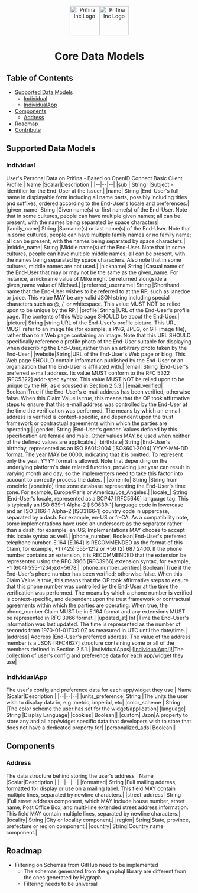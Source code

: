 <div align="center">
<p float="left">
	<a href="https://www.prifina.com/"><img src="https://www.prifina.com/uploads/1/0/1/4/101493144/prifina-new-logo-big-black_orig.png" alt="Prifina Inc Logo" height="80"><img src="https://www.prifina.com/uploads/1/0/1/4/101493144/prifina-new-logo-big-white_orig.png" alt="Prifina Inc Logo" height="80"></a>
</p>
<h1> Core Data Models</h1>
</div>

## Table of Contents
- [Supported Data Models](#supported-data-models)
	- [Individual](#individual)
	- [IndividualApp](#individualapp)
- [Components](#components)
	- [Address](#address)	
- [Roadmap](#roadmap)
- [Contribute](#contribute)


## Supported Data Models
### Individual
User's Personal Data on Prifina - Based on OpenID Connect Basic Client Profile
| Name |Scalar|Description |
|--|--|--|
|sub | String! |Subject - Identifier for the End-User at the Issuer.|
|name| String |End-User's full name in displayable form including all name parts, possibly including titles and suffixes, ordered according to the End-User's locale and preferences.|
|given_name| String |Given name(s) or first name(s) of the End-User. Note that in some cultures, people can have multiple given names; all can be present, with the names being separated by space characters|
|family_name| String |Surname(s) or last name(s) of the End-User. Note that in some cultures, people can have multiple family names or no family name; all can be present, with the names being separated by space characters.|
|middle_name| String |Middle name(s) of the End-User. Note that in some cultures, people can have multiple middle names; all can be present, with the names being separated by space characters. Also note that in some cultures, middle names are not used.|
|nickname| String |Casual name of the End-User that may or may not be the same as the given_name. For instance, a nickname value of Mike might be returned alongside a given_name value of Michael.|
|preferred_username| String |Shorthand name that the End-User wishes to be referred to at the RP, such as janedoe or j.doe. This value MAY be any valid JSON string including special characters such as @, /, or whitespace. This value MUST NOT be relied upon to be unique by the RP.|
|profile| String |URL of the End-User's profile page. The contents of this Web page SHOULD be about the End-User.|
|picture| String |string URL of the End-User's profile picture. This URL MUST refer to an image file (for example, a PNG, JPEG, or GIF image file), rather than to a Web page containing an image. Note that this URL SHOULD specifically reference a profile photo of the End-User suitable for displaying when describing the End-User, rather than an arbitrary photo taken by the End-User.|
|website|String|URL of the End-User's Web page or blog. This Web page SHOULD contain information published by the End-User or an organization that the End-User is affiliated with.|
|email| String |End-User's preferred e-mail address. Its value MUST conform to the RFC 5322 [RFC5322] addr-spec syntax. This value MUST NOT be relied upon to be unique by the RP, as discussed in Section 2.5.3.|
|email_verified| Boolean|True if the End-User's e-mail address has been verified; otherwise false. When this Claim Value is true, this means that the OP took affirmative steps to ensure that this e-mail address was controlled by the End-User at the time the verification was performed. The means by which an e-mail address is verified is context-specific, and dependent upon the trust framework or contractual agreements within which the parties are operating.|
|gender| String |End-User's gender. Values defined by this specification are female and male. Other values MAY be used when neither of the defined values are applicable.|
|birthdate| String |End-User's birthday, represented as an ISO 8601:2004 [ISO8601‑2004] YYYY-MM-DD format. The year MAY be 0000, indicating that it is omitted. To represent only the year, YYYY format is allowed. Note that depending on the underlying platform's date related function, providing just year can result in varying month and day, so the implementers need to take this factor into account to correctly process the dates. |
|zoneinfo| String |String from zoneinfo [zoneinfo] time zone database representing the End-User's time zone. For example, Europe/Paris or America/Los_Angeles.|
|locale_| String |End-User's locale, represented as a BCP47 [RFC5646] language tag. This is typically an ISO 639-1 Alpha-2 [ISO639‑1] language code in lowercase and an ISO 3166-1 Alpha-2 [ISO3166‑1] country code in uppercase, separated by a dash. For example, en-US or fr-CA. As a compatibility note, some implementations have used an underscore as the separator rather than a dash, for example, en_US; Implementations MAY choose to accept this locale syntax as well.|
|phone_number| Boolean|End-User's preferred telephone number. E.164 [E.164] is RECOMMENDED as the format of this Claim, for example, +1 (425) 555-1212 or +56 (2) 687 2400. If the phone number contains an extension, it is RECOMMENDED that the extension be represented using the RFC 3966 [RFC3966] extension syntax, for example, +1 (604) 555-1234;ext=5678.|
|phone_number_verified| Boolean |True if the End-User's phone number has been verified; otherwise false. When this Claim Value is true, this means that the OP took affirmative steps to ensure that this phone number was controlled by the End-User at the time the verification was performed. The means by which a phone number is verified is context-specific, and dependent upon the trust framework or contractual agreements within which the parties are operating. When true, the phone_number Claim MUST be in E.164 format and any extensions MUST be represented in RFC 3966 format.|
|updated_at| Int |Time the End-User's information was last updated. The time is represented as the number of seconds from 1970-01-01T0:0:0Z as measured in UTC until the date/time.|
|address| [Address](#address) |End-User's preferred address. The value of the address member is a JSON [RFC4627] structure containing some or all of the members defined in Section 2.5.1.|
|individualApps| [[IndividualApp!]!](#individualapp)|The collection of user's config and preference data for each app/widget they use|
### IndividualApp
The user's config and preference data for each app/widget they use
| Name |Scalar|Description |
|--|--|--|
|units_preference| String |The units the user wish to display data in, e.g. metric, imperial, etc|
|color_scheme | String |The color scheme the user has set for the widget/application|
|language| String |Display Language|
|cookies| Boolean||
|custom| Json|A property to store any and all app/widget specific data that developers wish to store that does not have a dedicated property for|
|personalized_ads| Boolean||

## Components
### Address
The data structure behind storing the user's address
| Name |Scalar|Description |
|--|--|--|
|formatted| String |Full mailing address, formatted for display or use on a mailing label. This field MAY contain multiple lines, separated by newline characters.|
|street_address| String |Full street address component, which MAY include house number, street name, Post Office Box, and multi-line extended street address information. This field MAY contain multiple lines, separated by newline characters.|
|locality| String |City or locality component.|
|region| String|State, province, prefecture or region component.|
|country| String|Country name component.|

## Roadmap

 - Filtering on  Schemas from GitHub need to be implemented
	 - The schemas generated from the graphql library are different from the ones generated by Hygraph
	 - Filtering needs to be universal

